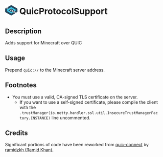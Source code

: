 # <sub><img src="src/main/resources/assets/icon.png" alt="" width="40"/></sub> QuicProtocolSupport
## Description
Adds support for Minecraft over QUIC

## Usage
Prepend `quic://` to the Minecraft server address.

## Footnotes
- You must use a valid, CA-signed TLS certificate on the server.
	- If you want to use a self-signed certificate, please compile the client with the
	  `.trustManager(io.netty.handler.ssl.util.InsecureTrustManagerFactory.INSTANCE)` line uncommented.

## Credits
Significant portions of code have been reworked from [quic-connect](https://github.com/ramidzkh/quic-connect)
by [ramidzkh (Ramid Khan)](https://github.com/ramidzkh).

